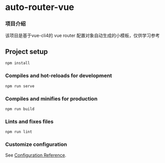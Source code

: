 # auto-router-vue

### 项目介绍

该项目是基于vue-cli4的 vue router 配置对象自动生成的小模板，仅供学习参考

## Project setup

```
npm install
```

### Compiles and hot-reloads for development
```
npm run serve
```

### Compiles and minifies for production
```
npm run build
```

### Lints and fixes files
```
npm run lint
```

### Customize configuration
See [Configuration Reference](https://cli.vuejs.org/config/).
